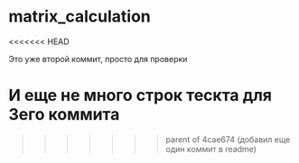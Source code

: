 # matrix_calculation
<<<<<<< HEAD


Это уже второй коммит, просто для проверки

И еще не много строк тескта для 3его коммита
=======
>>>>>>> parent of 4cae674 (добавил еще один коммит в readme)
